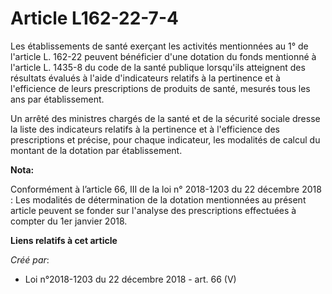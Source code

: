 # Article L162-22-7-4

Les établissements de santé exerçant les activités mentionnées au 1° de l'article L. 162-22 peuvent bénéficier d'une dotation
du fonds mentionné à l'article L. 1435-8 du code de la santé publique lorsqu'ils atteignent des résultats évalués à l'aide
d'indicateurs relatifs à la pertinence et à l'efficience de leurs prescriptions de produits de santé, mesurés tous les ans
par établissement.

Un arrêté des ministres chargés de la santé et de la sécurité sociale dresse la liste des indicateurs relatifs à la
pertinence et à l'efficience des prescriptions et précise, pour chaque indicateur, les modalités de calcul du montant de la
dotation par établissement.

**Nota:**

Conformément à l’article 66, III de la loi n° 2018-1203 du 22 décembre 2018 : Les modalités de détermination de la dotation
mentionnées au présent article peuvent se fonder sur l'analyse des prescriptions effectuées à compter du 1er janvier 2018.

**Liens relatifs à cet article**

_Créé par_:

  - Loi n°2018-1203 du 22 décembre 2018 - art. 66 (V)
